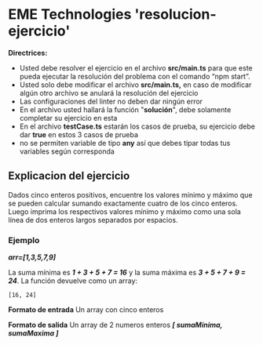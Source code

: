 # EME Technologies 'resolucion-ejercicio'

**Directrices:**

- Usted debe resolver el ejercicio en el archivo **src/main.ts** para que este pueda ejecutar la resolución del problema con el comando “npm start”.
- Usted solo debe modificar el archivo **src/main.ts,** en caso de modificar algún otro archivo se anulará la resolución del ejercicio
- Las configuraciones del linter no deben dar ningún error
- En el archivo usted hallará la función "**solución**", debe solamente completar su ejercicio en esta
- En el archivo **testCase.ts** estarán los casos de prueba, su ejercicio debe dar **true** en estos 3 casos de prueba
- no se permiten variable de tipo **any** así que debes tipar todas tus variables según corresponda

## Explicacion del ejercicio

Dados cinco enteros positivos, encuentre los valores mínimo y máximo que se pueden calcular sumando exactamente cuatro de los cinco enteros. Luego imprima los respectivos valores mínimo y máximo como una sola línea de dos enteros largos separados por espacios.

### Ejemplo

**_arr=[1,3,5,7,9]_**

La suma mínima es **_1 + 3 + 5 + 7 = 16_** y la suma máxima es **_3 + 5 + 7 + 9 = 24_**. La función devuelve como un array:

```
[16, 24]
```

**Formato de entrada**
Un array con cinco enteros

**Formato de salida**
Un array de 2 numeros enteros **_[ sumaMinima, sumaMaxima ]_**
